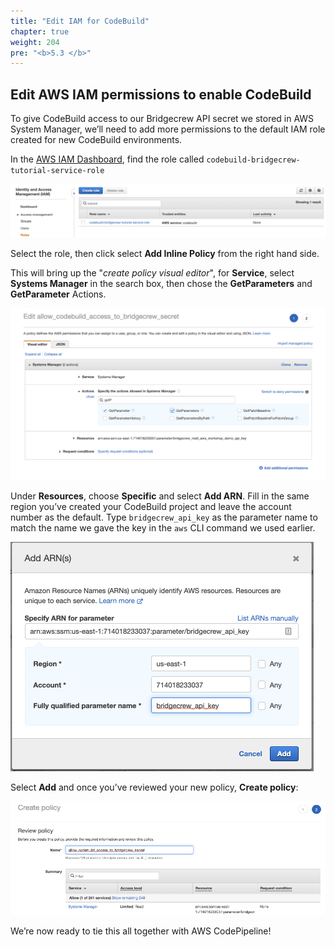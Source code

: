 ```yaml
---
title: "Edit IAM for CodeBuild"
chapter: true
weight: 204
pre: "<b>5.3 </b>"
---
```


## Edit AWS IAM permissions to enable CodeBuild

To give CodeBuild access to our Bridgecrew API secret we stored in AWS System Manager, we’ll need to add more permissions to the default IAM role created for new CodeBuild environments.

In the [AWS IAM Dashboard](https://console.aws.amazon.com/iam/home), find the role called `codebuild-bridgecrew-tutorial-service-role`

![AWS IAM Policy Visual Editor](./images/codebuild-create-project-github-iam-12.png "AWS IAM Policy Visual Editor")

Select the role, then click select  **Add Inline Policy** from the right hand side.

This will bring up the "*create policy visual editor*", for **Service**, select **Systems Manager** in the search box, then chose the **GetParameters** and **GetParameter** Actions.

![AWS IAM Dashboard](./images/codebuild-create-project-github-iam-15.png "AWS IAM Dashboard")

Under **Resources**, choose **Specific** and select **Add ARN**. Fill in the same region  you’ve created your CodeBuild project and leave the account number as the default. Type `bridgecrew_api_key` as the parameter name to match the name we gave the key in the `aws` CLI command we used earlier.


![AWS IAM Dashboard](./images/codebuild-create-project-github-iam-14.png "AWS IAM Dashboard")

Select **Add** and once you’ve reviewed your new policy, **Create policy**:

![AWS IAM Dashboard](./images/codebuild-create-project-github-iam-16.png "AWS IAM Dashboard")

We’re now ready to tie this all together with AWS CodePipeline!
